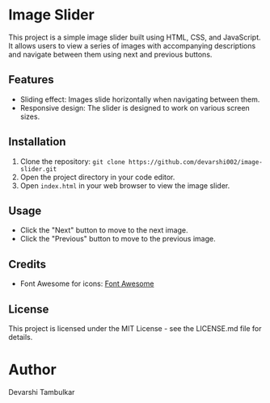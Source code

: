 # Image Slider

This project is a simple image slider built using HTML, CSS, and JavaScript. It allows users to view a series of images with accompanying descriptions and navigate between them using next and previous buttons.

## Features

- Sliding effect: Images slide horizontally when navigating between them.
- Responsive design: The slider is designed to work on various screen sizes.

## Installation

1. Clone the repository: `git clone https://github.com/devarshi002/image-slider.git`
2. Open the project directory in your code editor.
3. Open `index.html` in your web browser to view the image slider.

## Usage

- Click the "Next" button to move to the next image.
- Click the "Previous" button to move to the previous image.

## Credits

- Font Awesome for icons: [Font Awesome](https://fontawesome.com/)

## License

This project is licensed under the MIT License - see the LICENSE.md file for details.

# Author
Devarshi Tambulkar
